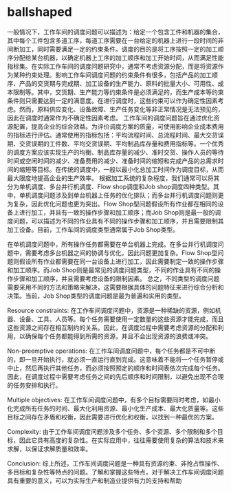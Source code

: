 # ballshaped
一般情况下，工作车间的调度问题可以描述为：给定一个包含工件和机器的集合，其中每个工件包含多道工序，每道工序需要在一台给定的机器上进行一段时间的非间断加工，同时需要满足一定的约束条件。调度的目的是将工序按照一定的加工顺序分配给某台机器，以确定机器上工序的加工顺序和加工开始时间，从而满足性能指标集。在实际工作车间的调度问题研究中，通常不考虑资源分配，而是将资源作为某种约束处理。影响工作车间调度问题的约束条件有很多，包括产品的加工顺序、产品的交货期与完成期、加工设备的生产能力、原料的批量大小、可用性、成本限制等。其中，交货期、生产能力等约束条件是必须满足的，而生产成本等约束条件则只需要达到一定的满意度。在进行调度时，这些约束可以作为确定性因素考虑。然而，原料供应变化、设备故障、生产任务变化等非正常情况是无法预见的，因此在调度时通常作为不确定性因素考虑。
工作车间的调度问题旨在通过优化资源配置，提高企业的综合效益。为评价调度方案的质量，可使用影响企业成本费用的指标进行评估。通常使用的指标包括：平均流程时间、总流程时间、最大交货误期、交货误期的工件数、平均交货误期、平均制品库存量和费用指标等。一个优秀的调度方案应该实现生产的均衡、制品库存量的减少、准时交货、操作人员的等待时间或空闲时间的减少、准备费用的减少、准备时间的缩短和完成产品的总需求时间的缩短等目标。在传统的调度中，一般以最小化总加工时间作为调度目标，从而最大限度地提高企业的生产效率。
根据加工系统的复杂程度，我们通常可以将其分为单机调度、多台并行机调度、Flow shop调度和Job shop调度四种类型。其中，单机调度问题涉及到单台机器上任务的优化排队；而多台并行机调度问题则更为复杂，因此优化问题也更为突出。Flow Shop型问题假设所有作业都在相同的设备上进行加工，并且有一致的操作步骤和加工顺序；而Job Shop则是最一般的调度问题，可以描述为不同的作业具有不同的操作步骤和加工顺序，并且需要限制其加工设备。目前，工作车间的调度类型通常属于Job Shop类型。

在单机调度问题中，所有操作任务都需要在单台机器上完成。在多台并行机调度问题中，需要考虑多台机器之间的协调与优化，因此问题更加复杂。Flow Shop型问题则假设所有作业都需要在同一台设备上进行加工，因此需要制定一致的操作步骤和加工顺序。而Job Shop则是最常见的调度问题类型，不同的作业具有不同的操作步骤和加工顺序，并且需要考虑设备的限制因素。
总之，不同类型的调度问题需要采用不同的方法和策略来解决，这需要根据具体的问题特征来进行综合分析和决策。当前，Job Shop类型的调度问题是最为普遍和实用的类型。

Resource constraints:
在工作车间调度问题中，资源是一种稀缺的资源，例如机器、设备、工具、人员等。每个任务需要使用一定数量的这些资源才能完成，而且这些资源之间存在相互制约的关系。因此，在调度过程中需要考虑资源的分配和利用，以确保每个任务都能得到所需的资源，并且不会出现资源的浪费或冲突。

Non-preemptive operations:
在工作车间调度问题中，每个任务都是不可中断的，即一旦开始执行，就必须一直运行直到完成。这意味着不能将一个任务暂停或中止，然后再执行其他任务，而必须按照预定的顺序和时间表依次完成每个任务。因此，在调度过程中需要考虑任务之间的先后顺序和时间限制，以避免出现不合理的任务安排和执行。

Multiple objectives:
在工作车间调度问题中，有多个目标需要同时考虑，如最小化完成所有任务的时间、最大化利用资源、最小化生产成本、最大化质量等。这些目标之间存在矛盾和权衡，因此需要进行优化和权衡，以找到一种最优的方案。

Complexity:
由于工作车间调度问题涉及多个任务、多个资源、多个限制和多个目标，因此它具有高度的复杂性。在实际应用中，往往需要使用复杂的算法和技术来求解，以保证求解质量和效率。

Conclusion:
综上所述，工作车间调度问题是一种具有资源约束、非抢占性操作、多目标和复杂性等特点的问题。了解和掌握这些特点，对于解决工作车间调度问题具有重要的意义，可以为实际生产和制造业提供有力的支持和帮助
